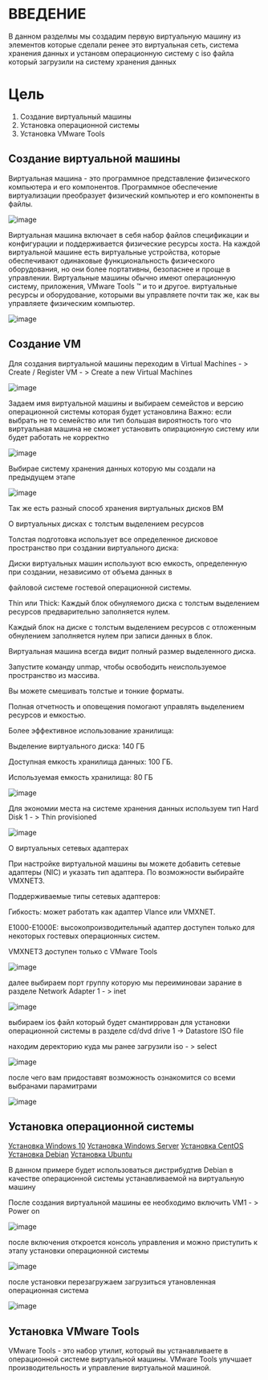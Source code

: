 # ВВЕДЕНИЕ
В данном разделмы мы создадим первую виртуальную машину из элементов которые сделали ренее это виртуальная сеть, система хранения данных и установм операционную систему с iso файла который загрузили на систему хранения данных

# Цель
1) Создание виртуальный машины
2) Установка операционной системы
3) Установка VMware Tools
 
## Создание виртуальной машины 

Виртуальная машина - это программное представление физического компьютера и его компонентов. Программное обеспечение виртуализации преобразует физический компьютер и его компоненты в файлы.

![image](https://user-images.githubusercontent.com/79700810/154098776-07cbd148-8c5c-41a0-a616-fa939e93bcd0.png)

Виртуальная машина включает в себя набор файлов спецификации и конфигурации и поддерживается физические ресурсы хоста. На каждой виртуальной машине есть виртуальные устройства, которые обеспечивают одинаковые функциональность физического оборудования, но они более портативны, безопаснее и проще в управлении. Виртуальные машины обычно имеют операционную систему, приложения, VMware Tools ™ и то и другое. виртуальные ресурсы и оборудование, которыми вы управляете почти так же, как вы управляете физическим компьютер. 

![image](https://user-images.githubusercontent.com/79700810/154098805-fc4bee7a-b629-47f5-b0c0-4e44d90bad9a.png)

## Создание VM

Для создания виртуальной машины переходим в Virtual Machines - > Create / Register VM - > Create a new Virtual Machines

![image](https://user-images.githubusercontent.com/79700810/154099037-9231adee-40d1-4a2c-b2bf-b589f03c357f.png)

Задаем имя виртуальной машины и выбираем семейстов и версию операционной системы которая будет установлина
Важно: если выбрать не то семейство или тип большая вироятность того что виртуальная машина не сможет установить опирационную систему или будет работать не корректно

![image](https://user-images.githubusercontent.com/79700810/154099156-b86a2280-9925-4397-825b-b0241c6d4ae8.png)

Выбирае систему хранения данных которую мы создали на предыдущем этапе 

![image](https://user-images.githubusercontent.com/79700810/154099189-396f6b29-7272-45c5-aad8-17d5a84b0ec3.png)

Так же есть разный способ хранения виртуальных дисков ВМ

О виртуальных дисках с толстым выделением ресурсов

Толстая подготовка использует все определенное дисковое пространство при создании виртуального диска:

Диски виртуальных машин используют всю емкость, определенную при создании, независимо от объема данных в

файловой системе гостевой операционной системы.

Thin или Thick:
Каждый блок обнуляемого диска с толстым выделением ресурсов предварительно заполняется нулем.

Каждый блок на диске с толстым выделением ресурсов с отложенным обнулением заполняется нулем при записи данных в блок. 

Виртуальная машина всегда видит полный размер выделенного диска.

Запустите команду unmap, чтобы освободить неиспользуемое пространство из массива.

Вы можете смешивать толстые и тонкие форматы.

Полная отчетность и оповещения помогают управлять выделением ресурсов и емкостью.

Более эффективное использование хранилища:

Выделение виртуального диска: 140 ГБ

Доступная емкость хранилища данных: 100 ГБ.

Используемая емкость хранилища: 80 ГБ

![image](https://user-images.githubusercontent.com/79700810/154213702-489d676a-f470-4de9-80ef-46fdb6d18908.png)

Для экономии места на системе хранения данных используем тип Hard Disk 1 - > Thin provisioned

![image](https://user-images.githubusercontent.com/79700810/154099232-969ba65f-1d85-447a-ac73-710fabddf2ee.png)

О виртуальных сетевых адаптерах 

При настройке виртуальной машины вы можете добавить сетевые адаптеры (NIC) и указать тип адаптера. По возможности выбирайте VMXNET3.

Поддерживаемые типы сетевых адаптеров:

Гибкость: может работать как адаптер Vlance или VMXNET.

E1000-E1000E: высокопроизводительный адаптер доступен только для некоторых гостевых операционных систем.

VMXNET3 доступен только с VMware Tools

![image](https://user-images.githubusercontent.com/79700810/154213903-5b97db70-df9d-48b1-93c1-152262a9ed29.png)

далее выбираем порт группу которую мы переиминоваи зарание в разделе Network Adapter 1 - > inet

![image](https://user-images.githubusercontent.com/79700810/154099266-4fcc368b-8298-4a98-886f-e528a7896a1b.png)

выбираем ios файл который будет смантиррован для установки операционной системы в разделе cd/dvd drive 1 -> Datastore ISO file

находим деректорию куда мы ранее загрузили iso - > select

![image](https://user-images.githubusercontent.com/79700810/154099322-7fa14373-1cbb-4a0a-9282-99b03968de0d.png)

после чего вам придоставят возможность ознакомится со всеми выбранами парамитрами

![image](https://user-images.githubusercontent.com/79700810/154099363-23cd0551-c0c3-47ca-abf2-d3fd165a977a.png)


## Установка операционной системы

[Установка Windows 10](https://github.com/storm39mad/VMware/blob/main/OS/WindowsCLI.md )
[Установка Windows Server](https://github.com/storm39mad/VMware/blob/main/OS/WindowsServer.md )
[Установка CentOS](https://github.com/storm39mad/VMware/blob/main/OS/centOS.md )
[Установка Debian](https://github.com/storm39mad/VMware/blob/main/OS/debian.md )
[Установка Ubuntu](https://github.com/storm39mad/VMware/blob/main/OS/ubuntu.md )

В данном примере будет использоваться дистрибудтив Debian в качестве операционной системы устанавливаемой на виртуальную машину 

После создания виртуальной машины ее необходимо включить VM1 - > Power on

![image](https://user-images.githubusercontent.com/79700810/154217570-692f1dbb-90af-4b6a-845d-81019a336254.png)

после включения откроется консоль управления и можно приступить к этапу установки операционной системы 

![image](https://user-images.githubusercontent.com/79700810/154217776-0e6a315d-82a4-4c98-bfe6-2e78a1a62930.png)

после установки перезагружаем загрузиться утановленная операционная система 

![image](https://user-images.githubusercontent.com/79700810/154220909-acd0b987-61f5-497a-a87a-f6bbafd4d440.png)


## Установка VMware Tools

VMware Tools - это набор утилит, который вы устанавливаете в операционной системе виртуальной машины. 
VMware Tools улучшает производительность и управление виртуальной машиной.


